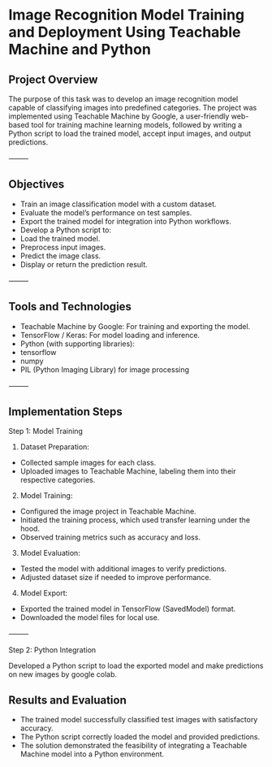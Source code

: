 # Image Recognition Model Training and Deployment Using Teachable Machine and Python

## Project Overview

The purpose of this task was to develop an image recognition model capable of classifying images into predefined categories. The project was implemented using Teachable Machine by Google, a user-friendly web-based tool for training machine learning models, followed by writing a Python script to load the trained model, accept input images, and output predictions.

⸻

## Objectives
 - Train an image classification model with a custom dataset.
 - Evaluate the model’s performance on test samples.
 - Export the trained model for integration into Python workflows.
 - Develop a Python script to:
 - Load the trained model.
 - Preprocess input images.
 - Predict the image class.
 - Display or return the prediction result.

⸻

## Tools and Technologies
 - Teachable Machine by Google: For training and exporting the model.
 - TensorFlow / Keras: For model loading and inference.
 - Python (with supporting libraries):
 - tensorflow
 - numpy
 - PIL (Python Imaging Library) for image processing

⸻

## Implementation Steps

Step 1: Model Training
 1. Dataset Preparation:
 - Collected sample images for each class.
 -  Uploaded images to Teachable Machine, labeling them into their respective categories.
 2. Model Training:
 - Configured the image project in Teachable Machine.
 - Initiated the training process, which used transfer learning under the hood.
 - Observed training metrics such as accuracy and loss.
 3. Model Evaluation:
 - Tested the model with additional images to verify predictions.
 - Adjusted dataset size if needed to improve performance.
 4. Model Export:
 - Exported the trained model in TensorFlow (SavedModel) format.
 - Downloaded the model files for local use.

⸻

Step 2: Python Integration

Developed a Python script to load the exported model and make predictions on new images by google colab.
## Results and Evaluation
 - The trained model successfully classified test images with satisfactory accuracy.
 - The Python script correctly loaded the model and provided predictions.
 - The solution demonstrated the feasibility of integrating a Teachable Machine model into a Python environment.
